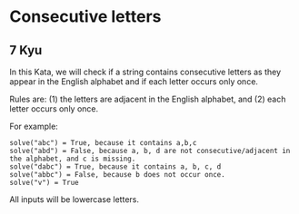 # Consecutive letters
## 7 Kyu

In this Kata, we will check if a string contains consecutive letters as they appear in the English alphabet and if each letter occurs only once.

Rules are: (1) the letters are adjacent in the English alphabet, and (2) each letter occurs only once.

For example:
```
solve("abc") = True, because it contains a,b,c
solve("abd") = False, because a, b, d are not consecutive/adjacent in the alphabet, and c is missing.
solve("dabc") = True, because it contains a, b, c, d
solve("abbc") = False, because b does not occur once.
solve("v") = True
```
All inputs will be lowercase letters.